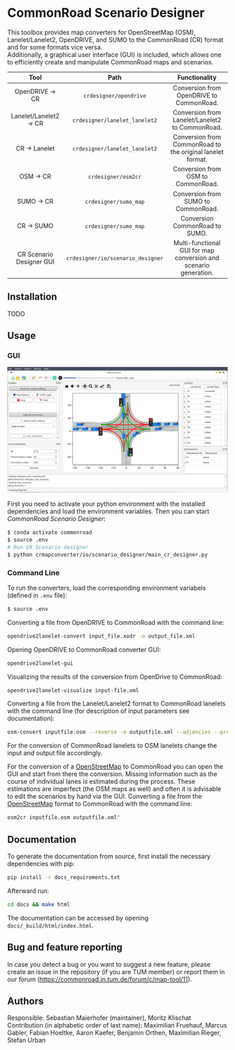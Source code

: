 # CommonRoad Scenario Designer

This toolbox provides map converters for OpenStreetMap (OSM), Lanelet/Lanelet2, OpenDRIVE, and SUMO to the CommonRoad (CR) format and for some formats vice versa.  
Additionally, a graphical user interface (GUI) is included, which allows one to efficiently create and manipulate CommonRoad
maps and scenarios.

|                 Tool                      |                 Path                 |                            Functionality                           |
| :---------------------------------------: | :----------------------------------: | :----------------------------------------------------------------: |
|         OpenDRIVE &rightarrow; CR         |      `crdesigner/opendrive`          |          Conversion from OpenDRIVE to CommonRoad.                  |
|     Lanelet/Lanelet2 &rightarrow; CR      |         `crdesigner/lanelet_lanelet2`| Conversion from Lanelet/Lanelet2 to CommonRoad.                    |
|        CR &rightarrow; Lanelet            |        `crdesigner/lanelet_lanelet2` |    Conversion from CommonRoad to the original lanelet format.      |
|            OSM &rightarrow; CR            |        `crdesigner/osm2cr`           |    Conversion from OSM to CommonRoad.                              |
|     SUMO &rightarrow; CR                  |         `crdesigner/sumo_map`        | Conversion from SUMO to CommonRoad.                                |
|        CR &rightarrow; SUMO               |        `crdesigner/sumo_map`         |    Conversion CommonRoad to SUMO.                                  |
|        CR Scenario Designer GUI           | `crdesigner/io/scenario_designer`    |   Multi-functional GUI for map conversion and scenario generation. |

## Installation

TODO

## Usage

### GUI

![GUI_Screenshot](./docs/source/images/gui/GUI_screenshot.png)

First you need to activate your python environment with the installed dependencies and load the environment variables.
Then you can start _CommonRoad Scenario Designer_:

```bash
$ conda activate commonroad
$ source .env
# Run CR Scenario designer
$ python crmapconverter/io/scenario_designer/main_cr_designer.py
```

### Command Line

To run the converters, load the corresponding environment variabels (defined in `.env` file):

```bash
$ source .env
```

Converting a file from OpenDRIVE to CommonRoad with the command line:

```bash
opendrive2lanelet-convert input_file.xodr -o output_file.xml
```

Opening OpenDRIVE to CommonRoad converter GUI:

```bash
opendrive2lanelet-gui
```

Visualizing the results of the conversion from OpenDrive to CommonRoad:

```bash
opendrive2lanelet-visualize input-file.xml
```

Converting a file from the Lanelet/Lanelet2 format to CommonRoad lanelets with the command line (for description of input parameters see documentation):

```bash
osm-convert inputfile.osm --reverse -o outputfile.xml --adjencies --proj "+proj=etmerc +lat_0=38 +lon_0=125 +ellps=bessel"
```

For the conversion of CommonRoad lanelets to OSM lanelets change the input and output file accordingly.

For the conversion of a [OpenStreetMap](https://www.openstreetmap.de/karte.html) to CommonRoad you can
open the GUI and start from there the conversion.
Missing information such as the course of individual lanes is estimated during the process.
These estimations are imperfect (the OSM maps as well) and often it is advisable to edit the scenarios by hand via the GUI.
Converting a file from the [OpenStreetMap](https://www.openstreetmap.de/karte.html) format to CommonRoad with the command line:
```bash
osm2cr inputfile.osm outputfile.xml"
```

## Documentation

To generate the documentation from source, first install the necessary dependencies with pip:

```bash
pip install -r docs_requirements.txt
```

Afterward run:

```bash
cd docs && make html
```

The documentation can be accessed by opening `docs/_build/html/index.html`.

## Bug and feature reporting

In case you detect a bug or you want to suggest a new feature, please create an issue in the repository (if you are TUM member) or report them in our forum (https://commonroad.in.tum.de/forum/c/map-tool/11). 

## Authors

Responsible: Sebastian Maierhofer (maintainer), Moritz Klischat  
Contribution (in alphabetic order of last name): Maximilian Fruehauf, Marcus Gabler, Fabian Hoeltke, Aaron Kaefer, 
Benjamin Orthen, Maximilian Rieger, Stefan Urban
